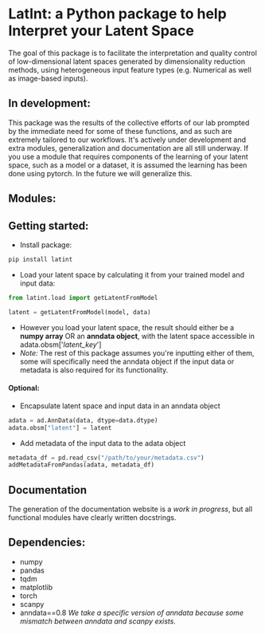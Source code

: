 # LatInt: a Python package to help Interpret your Latent Space
The goal of this package is to facilitate the interpretation and quality control of low-dimensional latent spaces generated by dimensionality reduction methods, using heterogeneous input feature types (e.g. Numerical as well as image-based inputs). 


## In development:
This package was the results of the collective efforts of our lab prompted by the immediate need for some of these functions, and as such are extremely tailored to our workflows. It's actively under development and extra modules, generalization and documentation are all still underway.
If you use a module that requires components of the learning of your latent space, such as a model or a dataset, it is assumed the learning has been done using pytorch. In the future we will generalize this.

## Modules:

## Getting started:
- Install package:
```bash
pip install latint
```

- Load your latent space by calculating it from your trained model and input data:
```python
from latint.load import getLatentFromModel

latent = getLatentFromModel(model, data)
```

- However you load your latent space, the result should either be a **numpy array** OR an **anndata object**, with the latent space accessible in adata.obsm['*latent_key*']
- *Note:* The rest of this package assumes you're inputting either of them, some will specifically need the anndata object if the input data or metadata is also required for its functionality.

#### Optional:
- Encapsulate latent space and input data in an anndata object

```python
adata = ad.AnnData(data, dtype=data.dtype)
adata.obsm["latent"] = latent 
```
- Add metadata of the input data to the adata object

```python
metadata_df = pd.read_csv("/path/to/your/metadata.csv")
addMetadataFromPandas(adata, metadata_df)
```

## Documentation
The generation of the documentation website is a *work in progress*, but all functional modules have clearly written docstrings.

## Dependencies:
- numpy
- pandas
- tqdm
- matplotlib
- torch
- scanpy
- anndata==0.8 
*We take a specific version of anndata because some mismatch between anndata and scanpy exists.*
